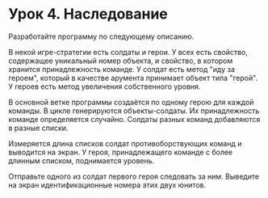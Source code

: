 # Урок 4. Наследование

Разработайте программу по следующему описанию.

В некой игре-стратегии есть солдаты и герои. У всех есть свойство, содержащее уникальный номер объекта, и свойство, в котором хранится принадлежность команде. У солдат есть метод "иду за героем", который в качестве арумента принимает объект типа "герой". У героев есть метод увеличения собственного уровня.

В основной ветке программы создаётся по одному герою для каждой команды. В цикле генерируются объекты-солдаты. Их принадлежность команде определяется случайно. Солдаты разных команд добавляются в разные списки.

Измеряется длина списков солдат противоборствующих команд и выводится на экран. У героя, принадлежащего команде с более длинным списком, поднимается уровень.

Отправьте одного из солдат первого героя следовать за ним. Выведите на экран идентификационные номера этих двух юнитов.